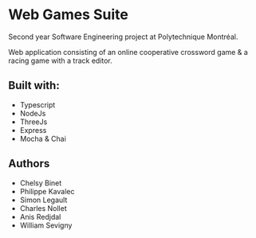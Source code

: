 # Web Games Suite
Second year Software Engineering project at Polytechnique Montréal.

Web application consisting of an online cooperative crossword game & a racing game with a track editor. 

## Built with:
- Typescript
- NodeJs
- ThreeJs
- Express
- Mocha & Chai

## Authors
- Chelsy Binet
- Philippe Kavalec
- Simon Legault
- Charles Nollet
- Anis Redjdal
- William Sevigny
